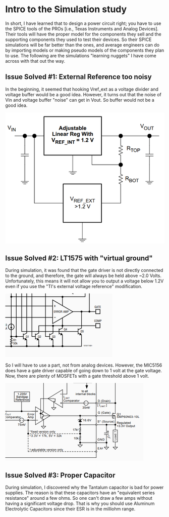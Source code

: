 # Intro to the Simulation study 

In short, I have learned that to design a power circuit right; you have to use the SPICE tools of the PROs [i.e., Texas Instruments and Analog Devices]. Their tools will have the proper model for the components they sell and the supporting components they used to test their devices. So their SPICE simulations will be far better than the ones, and average engineers can do by importing models or making pseudo models of the components they plan to use. The following are the simulations "learning nuggets" I have come across with that out the way. 

## Issue Solved #1: External Reference too noisy

In the beginning, it seemed that hooking Vref_ext as a voltage divider and voltage buffer would be a good idea. However, it turns out that the noise of Vin and voltage buffer "noise" can get in Vout. So buffer would not be a good idea. 

![](https://raw.githubusercontent.com/edmugu/arduino_adjustable_power_supply/master/Rev_B/Jekyll_page/snipits/TI_below_1V2.PNG)



## Issue Solved #2: LT1575 with "virtual ground"

During simulation, it was found that the gate driver is not directly connected to the ground, and therefore, the gate will always be held above ~2.0 Volts. Unfortunately, this means it will not allow you to output a voltage below 1.2V even if you use the "TI's external voltage reference" modification.

![LT1575 virtual ground](https://raw.githubusercontent.com/edmugu/arduino_adjustable_power_supply/master/Rev_B/Jekyll_page/snipits/LT1575_issue.PNG)

So I will have to use a part, not from analog devices. However, the MIC5156 does have a gate driver capable of going down to 1 volt at the gate voltage. Now, there are plenty of MOSFETs with a gate threshold above 1 volt. 

![](https://raw.githubusercontent.com/edmugu/arduino_adjustable_power_supply/master/Rev_B/Jekyll_page/snipits/MIC5156_fix.PNG)



## Issue Solved #3: Proper Capacitor 

During simulation, I discovered why the Tantalum capacitor is bad for power supplies. The reason is that these capacitors have an "equivalent series resistance" around a few ohms. So one can't draw a few amps without having a significant voltage drop. That is why you should use Aluminum Electrolytic Capacitors since their ESR is in the milliohm range. 
